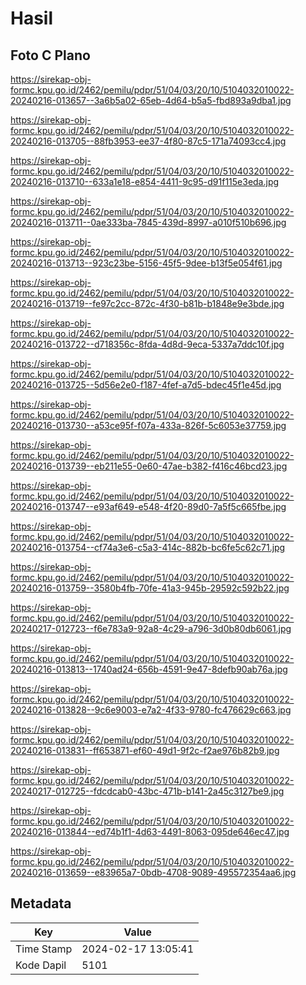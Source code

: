 # Hasil

## Foto C Plano

https://sirekap-obj-formc.kpu.go.id/2462/pemilu/pdpr/51/04/03/20/10/5104032010022-20240216-013657--3a6b5a02-65eb-4d64-b5a5-fbd893a9dba1.jpg

https://sirekap-obj-formc.kpu.go.id/2462/pemilu/pdpr/51/04/03/20/10/5104032010022-20240216-013705--88fb3953-ee37-4f80-87c5-171a74093cc4.jpg

https://sirekap-obj-formc.kpu.go.id/2462/pemilu/pdpr/51/04/03/20/10/5104032010022-20240216-013710--633a1e18-e854-4411-9c95-d91f115e3eda.jpg

https://sirekap-obj-formc.kpu.go.id/2462/pemilu/pdpr/51/04/03/20/10/5104032010022-20240216-013711--0ae333ba-7845-439d-8997-a010f510b696.jpg

https://sirekap-obj-formc.kpu.go.id/2462/pemilu/pdpr/51/04/03/20/10/5104032010022-20240216-013713--923c23be-5156-45f5-9dee-b13f5e054f61.jpg

https://sirekap-obj-formc.kpu.go.id/2462/pemilu/pdpr/51/04/03/20/10/5104032010022-20240216-013719--fe97c2cc-872c-4f30-b81b-b1848e9e3bde.jpg

https://sirekap-obj-formc.kpu.go.id/2462/pemilu/pdpr/51/04/03/20/10/5104032010022-20240216-013722--d718356c-8fda-4d8d-9eca-5337a7ddc10f.jpg

https://sirekap-obj-formc.kpu.go.id/2462/pemilu/pdpr/51/04/03/20/10/5104032010022-20240216-013725--5d56e2e0-f187-4fef-a7d5-bdec45f1e45d.jpg

https://sirekap-obj-formc.kpu.go.id/2462/pemilu/pdpr/51/04/03/20/10/5104032010022-20240216-013730--a53ce95f-f07a-433a-826f-5c6053e37759.jpg

https://sirekap-obj-formc.kpu.go.id/2462/pemilu/pdpr/51/04/03/20/10/5104032010022-20240216-013739--eb211e55-0e60-47ae-b382-f416c46bcd23.jpg

https://sirekap-obj-formc.kpu.go.id/2462/pemilu/pdpr/51/04/03/20/10/5104032010022-20240216-013747--e93af649-e548-4f20-89d0-7a5f5c665fbe.jpg

https://sirekap-obj-formc.kpu.go.id/2462/pemilu/pdpr/51/04/03/20/10/5104032010022-20240216-013754--cf74a3e6-c5a3-414c-882b-bc6fe5c62c71.jpg

https://sirekap-obj-formc.kpu.go.id/2462/pemilu/pdpr/51/04/03/20/10/5104032010022-20240216-013759--3580b4fb-70fe-41a3-945b-29592c592b22.jpg

https://sirekap-obj-formc.kpu.go.id/2462/pemilu/pdpr/51/04/03/20/10/5104032010022-20240217-012723--f6e783a9-92a8-4c29-a796-3d0b80db6061.jpg

https://sirekap-obj-formc.kpu.go.id/2462/pemilu/pdpr/51/04/03/20/10/5104032010022-20240216-013813--1740ad24-656b-4591-9e47-8defb90ab76a.jpg

https://sirekap-obj-formc.kpu.go.id/2462/pemilu/pdpr/51/04/03/20/10/5104032010022-20240216-013828--9c6e9003-e7a2-4f33-9780-fc476629c663.jpg

https://sirekap-obj-formc.kpu.go.id/2462/pemilu/pdpr/51/04/03/20/10/5104032010022-20240216-013831--ff653871-ef60-49d1-9f2c-f2ae976b82b9.jpg

https://sirekap-obj-formc.kpu.go.id/2462/pemilu/pdpr/51/04/03/20/10/5104032010022-20240217-012725--fdcdcab0-43bc-471b-b141-2a45c3127be9.jpg

https://sirekap-obj-formc.kpu.go.id/2462/pemilu/pdpr/51/04/03/20/10/5104032010022-20240216-013844--ed74b1f1-4d63-4491-8063-095de646ec47.jpg

https://sirekap-obj-formc.kpu.go.id/2462/pemilu/pdpr/51/04/03/20/10/5104032010022-20240216-013659--e83965a7-0bdb-4708-9089-495572354aa6.jpg


## Metadata

| Key        | Value               |
| ---------- | ------------------- |
| Time Stamp | 2024-02-17 13:05:41 |
| Kode Dapil | 5101                |



